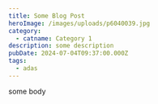 ```yaml
---
title: Some Blog Post
heroImage: /images/uploads/p6040039.jpg
category:
  - catname: Category 1
description: some description
pubDate: 2024-07-04T09:37:00.000Z
tags:
  - adas
---
```

some body
